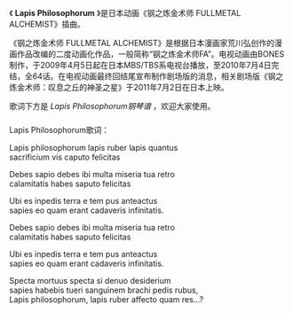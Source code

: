 

《 **Lapis Philosophorum** 》是日本动画《钢之炼金术师 FULLMETAL ALCHEMIST》插曲。

  

《钢之炼金术师 FULLMETAL
ALCHEMIST》是根据日本漫画家荒川弘创作的漫画作品改编的二度动画化作品，一般简称“钢之炼金术师FA”。电视动画由BONES制作，于2009年4月5日起在日本MBS/TBS系电视台播放，至2010年7月4日完结，全64话。在电视动画最终回结尾宣布制作剧场版的消息，相关剧场版《钢之炼金术师：叹息之丘的神圣之星》于2011年7月2日在日本上映。

  

歌词下方是 _Lapis Philosophorum钢琴谱_ ，欢迎大家使用。

###  
Lapis Philosophorum歌词：

  
Lapis philosophorum lapis ruber lapis quantus  
sacrificium vis caputo felicitas

Debes sapio debes ibi multa miseria tua retro  
calamitatis habes saputo felicitas

Ubi es inpedis terra e tem pus anteactus  
sapies eo quam erant cadaveris infinitatis.

Debes sapio debes ibi multa miseria tua retro  
calamitatis habes saputo felicitas

Ubi es inpedis terra e tem pus anteactus  
sapies eo quam erant cadaveris infinitatis.

Specta mortuus specta si denuo desiderium  
sapies habebis tueri sanguinem brachi pedis rubus,  
Lapis philosophorum, lapis ruber affecto quam res...?  
  

